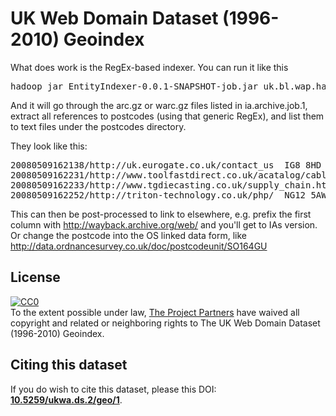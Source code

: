 UK Web Domain Dataset (1996-2010) Geoindex
==========================================

What does work is the RegEx-based indexer. You can run it like this

<pre>
hadoop jar EntityIndexer-0.0.1-SNAPSHOT-job.jar uk.bl.wap.hadoop.regex.WARCRegexIndexer ia.archives.job.1 postcodes "[A-Z]{1,2}[0-9R][0-9A-Z]? [0-9][ABD-HJLNP-UW-Z]{2}"
</pre>
  
And it will go through the arc.gz or warc.gz files listed in ia.archive.job.1, extract all references to postcodes (using that generic RegEx), and list them to text files under the postcodes directory. 


They look like this:

<pre>
20080509162138/http://uk.eurogate.co.uk/contact_us	IG8 8HD
20080509162231/http://www.toolfastdirect.co.uk/acatalog/cable_Reels_and_Extensions_240_Volt.html	ML2 7UR
20080509162233/http://www.tgdiecasting.co.uk/supply_chain.htm	DD3 9DL
20080509162252/http://triton-technology.co.uk/php/	NG12 5AW
</pre>

This can then be post-processed to link to elsewhere, e.g. prefix the first column 
with http://wayback.archive.org/web/ and you'll get to IAs version. Or change the postcode into the OS
linked data form, like http://data.ordnancesurvey.co.uk/doc/postcodeunit/SO164GU


License
-------
<p xmlns:dct="http://purl.org/dc/terms/">
  <a rel="license"
     href="http://creativecommons.org/publicdomain/zero/1.0/">
    <img src="http://i.creativecommons.org/p/zero/1.0/88x31.png" style="border-style: none;" alt="CC0" />
  </a>
  <br />
  To the extent possible under law,
  <a rel="dct:publisher"
     href="http://data.webarchive.org.uk/opendata/ukwa.ds.2/">
    <span property="dct:title">The Project Partners</span></a>
  have waived all copyright and related or neighboring rights to
  <span property="dct:title">The UK Web Domain Dataset (1996-2010) Geoindex</span>.
</p>


Citing this dataset
-------------------
If you do wish to cite this dataset, please this DOI: [**10.5259/ukwa.ds.2/geo/1**](http://dx.doi.org/10.5259/ukwa.ds.2/geo/1).

